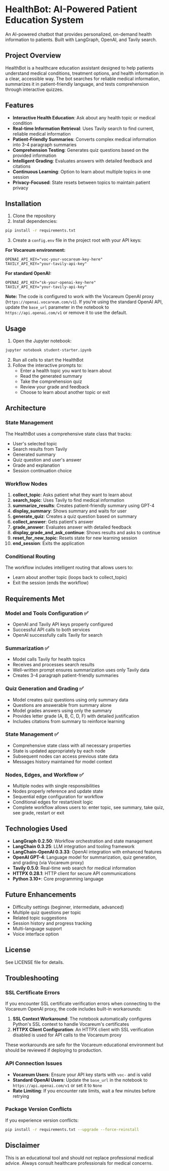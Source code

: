 # HealthBot: AI-Powered Patient Education System

An AI-powered chatbot that provides personalized, on-demand health information to patients. Built with LangGraph, OpenAI, and Tavily search.

## Project Overview

HealthBot is a healthcare education assistant designed to help patients understand medical conditions, treatment options, and health information in a clear, accessible way. The bot searches for reliable medical information, summarizes it in patient-friendly language, and tests comprehension through interactive quizzes.

## Features

- **Interactive Health Education**: Ask about any health topic or medical condition
- **Real-time Information Retrieval**: Uses Tavily search to find current, reliable medical information
- **Patient-Friendly Summaries**: Converts complex medical information into 3-4 paragraph summaries
- **Comprehension Testing**: Generates quiz questions based on the provided information
- **Intelligent Grading**: Evaluates answers with detailed feedback and citations
- **Continuous Learning**: Option to learn about multiple topics in one session
- **Privacy-Focused**: State resets between topics to maintain patient privacy

## Installation

1. Clone the repository
2. Install dependencies:
```bash
pip install -r requirements.txt
```

3. Create a `config.env` file in the project root with your API keys:

**For Vocareum environment:**
```
OPENAI_API_KEY="voc-your-vocareum-key-here"
TAVILY_API_KEY="your-tavily-api-key"
```

**For standard OpenAI:**
```
OPENAI_API_KEY="sk-your-openai-key-here"
TAVILY_API_KEY="your-tavily-api-key"
```

**Note:** The code is configured to work with the Vocareum OpenAI proxy (`https://openai.vocareum.com/v1`). If you're using the standard OpenAI API, update the `base_url` parameter in the notebook to `https://api.openai.com/v1` or remove it to use the default.

## Usage

1. Open the Jupyter notebook:
```bash
jupyter notebook student-starter.ipynb
```

2. Run all cells to start the HealthBot
3. Follow the interactive prompts to:
   - Enter a health topic you want to learn about
   - Read the generated summary
   - Take the comprehension quiz
   - Review your grade and feedback
   - Choose to learn about another topic or exit

## Architecture

### State Management
The HealthBot uses a comprehensive state class that tracks:
- User's selected topic
- Search results from Tavily
- Generated summary
- Quiz question and user's answer
- Grade and explanation
- Session continuation choice

### Workflow Nodes
1. **collect_topic**: Asks patient what they want to learn about
2. **search_topic**: Uses Tavily to find medical information
3. **summarize_results**: Creates patient-friendly summary using GPT-4
4. **display_summary**: Shows summary and waits for user
5. **generate_quiz**: Creates a quiz question based on summary
6. **collect_answer**: Gets patient's answer
7. **grade_answer**: Evaluates answer with detailed feedback
8. **display_grade_and_ask_continue**: Shows results and asks to continue
9. **reset_for_new_topic**: Resets state for new learning session
10. **end_session**: Exits the application

### Conditional Routing
The workflow includes intelligent routing that allows users to:
- Learn about another topic (loops back to collect_topic)
- Exit the session (ends the workflow)

## Requirements Met

### Model and Tools Configuration ✅
- OpenAI and Tavily API keys properly configured
- Successful API calls to both services
- OpenAI successfully calls Tavily for search

### Summarization ✅
- Model calls Tavily for health topics
- Receives and processes search results
- Well-written prompt ensures summarization uses only Tavily data
- Creates 3-4 paragraph patient-friendly summaries

### Quiz Generation and Grading ✅
- Model creates quiz questions using only summary data
- Questions are answerable from summary alone
- Model grades answers using only the summary
- Provides letter grade (A, B, C, D, F) with detailed justification
- Includes citations from summary to reinforce learning

### State Management ✅
- Comprehensive state class with all necessary properties
- State is updated appropriately by each node
- Subsequent nodes can access previous state data
- Messages history maintained for model context

### Nodes, Edges, and Workflow ✅
- Multiple nodes with single responsibilities
- Nodes properly reference and update state
- Sequential edge configuration for workflow
- Conditional edges for restart/exit logic
- Complete workflow allows users to: enter topic, see summary, take quiz, see grade, restart or exit

## Technologies Used

- **LangGraph 0.2.50**: Workflow orchestration and state management
- **LangChain 0.3.25**: LLM integration and tooling framework
- **LangChain-OpenAI 0.3.33**: OpenAI integration with enhanced features
- **OpenAI GPT-4**: Language model for summarization, quiz generation, and grading (via Vocareum proxy)
- **Tavily 0.5.0**: Real-time web search for medical information
- **HTTPX 0.28.1**: HTTP client for secure API communications
- **Python 3.10+**: Core programming language

## Future Enhancements

- Difficulty settings (beginner, intermediate, advanced)
- Multiple quiz questions per topic
- Related topic suggestions
- Session history and progress tracking
- Multi-language support
- Voice interface option

## License

See LICENSE file for details.

## Troubleshooting

### SSL Certificate Errors

If you encounter SSL certificate verification errors when connecting to the Vocareum OpenAI proxy, the code includes built-in workarounds:

1. **SSL Context Workaround**: The notebook automatically configures Python's SSL context to handle Vocareum's certificates
2. **HTTPX Client Configuration**: An HTTPX client with SSL verification disabled is used for API calls to the Vocareum proxy

These workarounds are safe for the Vocareum educational environment but should be reviewed if deploying to production.

### API Connection Issues

- **Vocareum Users**: Ensure your API key starts with `voc-` and is valid
- **Standard OpenAI Users**: Update the `base_url` in the notebook to `https://api.openai.com/v1` or set it to `None`
- **Rate Limiting**: If you encounter rate limits, wait a few minutes before retrying

### Package Version Conflicts

If you experience version conflicts:
```bash
pip install -r requirements.txt --upgrade --force-reinstall
```

## Disclaimer

This is an educational tool and should not replace professional medical advice. Always consult healthcare professionals for medical concerns.

